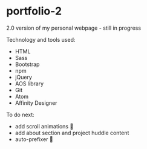 # portfolio-2

2.0 version of my personal webpage - still in progress

Technology and tools used:

- HTML
- Sass
- Bootstrap
- npm
- jQuery
- AOS library
- Git
- Atom
- Affinity Designer

To do next:

- add scroll animations 🕺
- add about section and project huddle content
- auto-prefixer 👹
